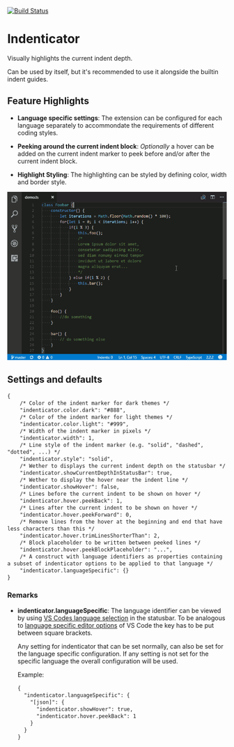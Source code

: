 [![Build Status](https://travis-ci.org/SirTori/indenticator.svg?branch=master)](https://travis-ci.org/SirTori/indenticator)

# Indenticator

Visually highlights the current indent depth.

Can be used by itself, but it's recommended to use it alongside the builtin indent guides.

## Feature Highlights

- **Language specific settings**: The extension can be configured for each language separately to accommondate the requirements of different coding styles.

- **Peeking around the current indent block**: *Optionally* a hover can be added on the current indent marker to peek before and/or after the current indent block.

- **Highlight Styling**: The highlighting can be styled by defining color, width and border style.


![Indenticator demonstration](img/demo.gif)

## Settings and defaults
``` JS
{
    /* Color of the indent marker for dark themes */
    "indenticator.color.dark": "#888",
    /* Color of the indent marker for light themes */
    "indenticator.color.light": "#999",
    /* Width of the indent marker in pixels */
    "indenticator.width": 1,
    /* Line style of the indent marker (e.g. "solid", "dashed", "dotted", ...) */
    "indenticator.style": "solid",
    /* Wether to displays the current indent depth on the statusbar */
    "indenticator.showCurrentDepthInStatusBar": true,
    /* Wether to display the hover near the indent line */
    "indenticator.showHover": false,
    /* Lines before the current indent to be shown on hover */
    "indenticator.hover.peekBack": 1,
    /* Lines after the current indent to be shown on hover */
    "indenticator.hover.peekForward": 0,
    /* Remove lines from the hover at the beginning and end that have less characters than this */
    "indenticator.hover.trimLinesShorterThan": 2,
    /* Block placeholder to be written between peeked lines */
    "indenticator.hover.peekBlockPlaceholder": "...",
    /* A construct with language identifiers as properties containing a subset of indenticator options to be applied to that language */
    "indenticator.languageSpecific": {}
}
```
### Remarks

- **indenticator.languageSpecific**: The language identifier can be viewed by using [VS Codes language selection](https://code.visualstudio.com/docs/languages/overview#_language-id) in the statusbar. To be analogous to [language specific editor options](https://code.visualstudio.com/docs/getstarted/settings#_language-specific-editor-settings) of VS Code the key has to be put between square brackets.

  Any setting for indenticator that can be set normally, can also be set for the language specific configuration. If any setting is not set for the specific language the overall configuration will be used.

  Example:
  ``` JS
  {
    "indenticator.languageSpecific": {
      "[json]": {
        "indenticator.showHover": true,
        "indenticator.hover.peekBack": 1
      }
    }
  }
  ```
